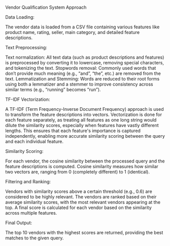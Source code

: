 Vendor Qualification System
Approach

Data Loading:

The vendor data is loaded from a CSV file containing various features like product name, rating, seller, main category, and detailed feature descriptions.

Text Preprocessing:

  Text normalization: All text data (such as product descriptions and features) is preprocessed by converting it to lowercase, removing special characters, and tokenizing the text.
  Stopwords removal: Commonly used words that don’t provide much meaning (e.g., “and”, “the”, etc.) are removed from the text.
  Lemmatization and Stemming: Words are reduced to their root forms using both a lemmatizer and a stemmer to improve consistency across similar terms (e.g., “running” becomes “run”).

TF-IDF Vectorization:

A TF-IDF (Term Frequency-Inverse Document Frequency) approach is used to transform the feature descriptions into vectors. Vectorization is done for each feature separately, as treating all features as one long string would dilute the similarity scores, especially when features have vastly different lengths. This ensures that each feature's importance is captured independently, enabling more accurate similarity scoring between the query and each individual feature.

Similarity Scoring:

For each vendor, the cosine similarity between the processed query and the feature descriptions is computed. Cosine similarity measures how similar two vectors are, ranging from 0 (completely different) to 1 (identical).

Filtering and Ranking:

Vendors with similarity scores above a certain threshold (e.g., 0.6) are considered to be highly relevant.
The vendors are ranked based on their average similarity scores, with the most relevant vendors appearing at the top.
A final score is calculated for each vendor based on the similarity across multiple features.

Final Output:

The top 10 vendors with the highest scores are returned, providing the best matches to the given query.
